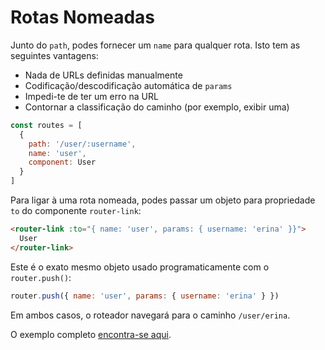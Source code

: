 # Rotas Nomeadas

<VueSchoolLink
  href="https://vueschool.io/lessons/named-routes"
  title="Aprenda sobre as rotas nomeadas"
/>

Junto do `path`, podes fornecer um `name` para qualquer rota. Isto tem as seguintes vantagens:

- Nada de URLs definidas manualmente
- Codificação/descodificação automática de `params`
- Impedi-te de ter um erro na URL
- Contornar a classificação do caminho (por exemplo, exibir uma)

```js
const routes = [
  {
    path: '/user/:username',
    name: 'user',
    component: User
  }
]
```

Para ligar à uma rota nomeada, podes passar um objeto para propriedade `to` do componente `router-link`:

```html
<router-link :to="{ name: 'user', params: { username: 'erina' }}">
  User
</router-link>
```

Este é o exato mesmo objeto usado programaticamente com o `router.push()`:

```js
router.push({ name: 'user', params: { username: 'erina' } })
```

Em ambos casos, o roteador navegará para o caminho `/user/erina`.

O exemplo completo [encontra-se aqui](https://github.com/vuejs/vue-router/blob/dev/examples/named-routes/app.js).
